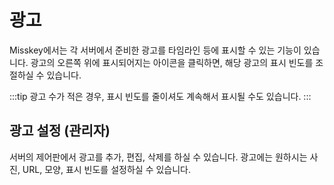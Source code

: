 # 광고

Misskey에서는 각 서버에서 준비한 광고를 타임라인 등에 표시할 수 있는 기능이 있습니다.
광고의 오른쪽 위에 표시되어지는 아이콘을 클릭하면, 해당 광고의 표시 빈도를 조절하실 수 있습니다.

:::tip
광고 수가 적은 경우, 표시 빈도를 줄이셔도 계속해서 표시될 수도 있습니다.
:::

## 광고 설정 (관리자)

서버의 제어판에서 광고를 추가, 편집, 삭제를 하실 수 있습니다.
광고에는 원하시는 사진, URL, 모양, 표시 빈도를 설정하실 수 있습니다.
